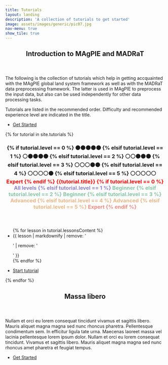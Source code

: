 ```yaml
---
title: Tutorials
layout: landing
description: 'A collection of tutorials to get started'
image: assets/images/generic/pic07.jpg
nav-menu: true
show_tile: true
---
```


<!-- Main -->
<div id="main">

<!-- One -->
<section id="one">
	<div class="inner">
		<header class="major">
			<h2>Introduction to MAgPIE and MADRaT</h2>
		</header>
		<p>The following is the collection of tutorials which help in getting accquainted with the MAgPIE global land system framework as well as with the MADRaT data preprocessing framework. The latter is used in MAgPIE to preprocess the input data, but also can be used independently for other data processing tasks.</p>
		<p>Tutorials are listed in the recommended order. Difficulty and recommended experience level are indicated in the title.</p>
		<ul class="actions">
          <li><a href="#two" class="button next scrolly">Get Started</a></li>
        </ul>
	</div>
</section>

<!-- Two -->
<section id="two" class="spotlights">
{% for tutorial in site.tutorials %}
<section>
		<a href="{{tutorial.url}}" class="image">
			<img src="{% link assets/images/generic/pic01.jpg %}" alt="" data-position="center center" />
		</a>
		<div class="content">
			<div class="inner">
				<header class="major">
					<h3>{% if tutorial.level == 0 %}
  ⚫⚫⚫⚫⚫ 
{% elsif tutorial.level == 1 %}
  ⚪⚫⚫⚫⚫
{% elsif tutorial.level == 2 %}
  ⚪⚪⚫⚫⚫ 
{% elsif tutorial.level == 3 %}
  ⚪⚪⚪⚫⚫ 
{% elsif tutorial.level == 4 %}
  ⚪⚪⚪⚪⚫
{% elsif tutorial.level == 5 %}
  ⚪⚪⚪⚪⚪ <span style="color:red">Expert
{% endif %} {{tutorial.title}}
{% if tutorial.level == 0 %}
 <span style="color:#8d82c4">All levels
{% elsif tutorial.level == 1 %}
 <span style="color:#87c5a4">Beginner
{% elsif tutorial.level == 2 %}
 <span style="color:#87c5a4">Beginner
{% elsif tutorial.level == 3 %}
 <span style="color:#e7b788">Advanced
{% elsif tutorial.level == 4 %}
 <span style="color:#e7b788">Advanced
{% elsif tutorial.level == 5 %}
 <span style="color:#ec8d81">Expert
{% endif %} </span>
</h3>
				</header>
				<p><ul>
  {% for lesson in tutorial.lessonsContent %}
    <li>{{ lesson | markdownify | remove: '<p>' | remove: '</p>' }}</li>
  {% endfor %}
  </ul></p>
				<ul class="actions">
					<li><a href="{{tutorial.url}}" class="button">Start tutorial</a></li>
				</ul>
			</div>
		</div>
	</section>
{% endfor %}
</section>

<!-- Three -->
<section id="three">
	<div class="inner">
		<header class="major">
			<h2>Massa libero</h2>
		</header>
		<p>Nullam et orci eu lorem consequat tincidunt vivamus et sagittis libero. Mauris aliquet magna magna sed nunc rhoncus pharetra. Pellentesque condimentum sem. In efficitur ligula tate urna. Maecenas laoreet massa vel lacinia pellentesque lorem ipsum dolor. Nullam et orci eu lorem consequat tincidunt. Vivamus et sagittis libero. Mauris aliquet magna magna sed nunc rhoncus amet pharetra et feugiat tempus.</p>
		<ul class="actions">
			<li><a href="generic.html" class="button next">Get Started</a></li>
		</ul>
	</div>
</section>

</div>
